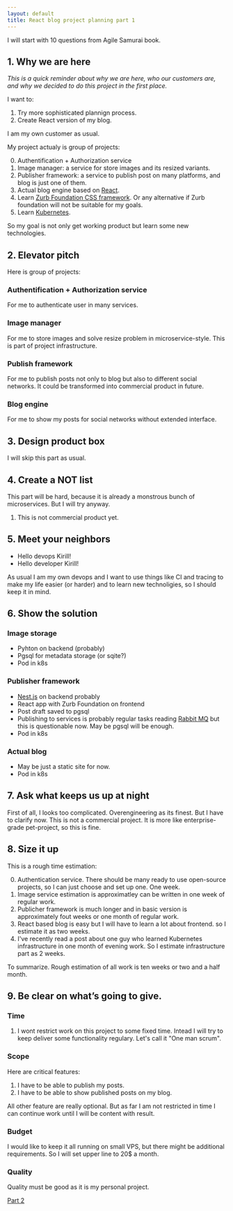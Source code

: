 ```yaml
---
layout: default
title: React blog project planning part 1
---
```


I will start with 10 questions from Agile Samurai book.

## 1. Why we are here

*This is a quick reminder about why we are here, who our customers are, and why we decided to do this project in the first place.*

I want to:

1. Try more sophisticated plannign process.
2. Create React version of my blog.

I am my own customer as usual.

My project actualy is group of projects:

0. Authentification + Authorization service
1. Image manager: a service for store images and its resized variants.
2. Publisher framework: a service to publish post on many platforms, and blog is just one of them.
3. Actual blog engine based on [React](https://reactjs.org/).
4. Learn [Zurb Foundation CSS framework](https://get.foundation/). Or any alternative if Zurb foundation will not be suitable for my goals.
5. Learn [Kubernetes](https://kubernetes.io/).

So my goal is not only get working product but learn some new technologies.


## 2. Elevator pitch

Here is group of projects:

### Authentification + Authorization service
For me to authenticate user in many services.

### Image manager 
For me to store images and solve resize problem in microservice-style. This is part of project infrastructure.

### Publish framework 
For me to publish posts not only to blog but also to different social networks. It could be transformed into commercial product in future.

### Blog engine
For me to show my posts for social networks without extended interface.


## 3. Design product box

I will skip this part as usual.

## 4. Create a NOT list

This part will be hard, because it is already a monstrous bunch of microservices. But I will try anyway.

1. This is not commercial product yet.

## 5. Meet your neighbors

- Hello devops Kirill!
- Hello developer Kirill!

As usual I am my own devops and I want to use things like CI and tracing to make my life easier (or harder) and to learn new technoligies, so I should keep it in mind.

## 6. Show the solution

### Image storage

- Pyhton on backend (probably)
- Pgsql for metadata storage (or sqite?)
- Pod in k8s

### Publisher framework

- [Nest.js](https://nestjs.com/) on backend probably
- React app with Zurb Foundation on frontend
- Post draft saved to pgsql
- Publishing to services is probably regular tasks reading [Rabbit MQ](https://www.rabbitmq.com/) but this is questionable now. May be pgsql will be enough.
- Pod in k8s

### Actual blog

- May be just a static site for now.
- Pod in k8s

## 7. Ask what keeps us up at night

First of all, I looks too complicated. Overengineering as its finest. 
But I have to clarify now. This is not a commercial project. It is more like enterprise-grade pet-project, so this is fine.

## 8. Size it up

This is a rough time estimation:

0. Authentication service. There should be many ready to use open-source projects, so I can just choose and set up one. One week.
1. Image service estimation is approximatley can be written in one week of regular work.
2. Publicher framework is much longer and in basic version is approximately fout weeks or one month of regular work.
3. React based blog is easy but I will have to learn a lot about frontend. so I estimate it as two weeks.
4. I've recently read a post about one guy who learned Kubernetes infrastructure in one month of evening work. So I estimate infrastructure part as 2 weeks.

To summarize. Rough estimation of all work is ten weeks or two and a half month.

## 9. Be clear on what’s going to give.

### Time

1. I wont restrict work on this project to some fixed time. Intead I will try to keep deliver some functionality regulary. Let's call it "One man scrum".

### Scope

Here are critical features:

1. I have to be able to publish my posts.
2. I have to be able to show published posts on my blog.

All other feature are really optional. But as far I am not restricted in time I can continue work until I will be content with result.

### Budget

I would like to keep it all running on small VPS, but there might be additional requirements. So I will set upper line to 20$ a month.

### Quality

Quality must be good as it is my personal project.

[Part 2](/2020/08/26/planning-part-2.html)
